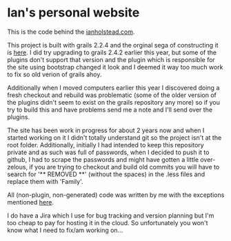 # Ian's personal website

This is the code behind the <a href="https://ianholstead.com">ianholstead.com</a>.

This project is built with grails 2.2.4 and the orginal sega of constructing it is <a href="https://ianholstead.com/blog/show/Creating-my-Website">here</a>. I did try upgrading to grails 2.4.2 earlier this year, but some of the plugins don't support that version and the plugin which is responsible for the site using bootstrap changed it look and I deemed it way too much work to fix so old verion of grails ahoy. 

Additionally when I moved computers earlier this year I discovered doing a fresh checkout and rebuild was problematic (some of the older version of the plugins didn't seem to exist on the grails repository any more) so if you try to build this and have problems send me a note and I'll send over the plugins.

The site has been work in progress for about 2 years now and when I started working on it I didn't totally understand git so the project isn't at the root folder. Additionally, initially I had intended to keep this repository private and as such was full of passwords, when I decided to push it to github, I had to scrape the passwords and might have gotten a little over-zelous, if you are trying to checkout and build old commits you will have to search for '** REMOVED **' (without the spaces) in the .less files and replace them with 'Family'.

All (non-plugin, non-generated) code was written by me with the exceptions mentioned <a href="https://ianholstead.com/site#collapseFour">here</a>.

I do have a Jira which I use for bug tracking and version planning but I'm too cheap to pay for hosting it in the cloud. So unfortunately you won't know what I need to fix/am working on...
